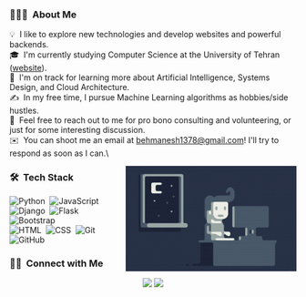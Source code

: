 ### 👨🏻‍💻 &nbsp;About Me

💡 &nbsp;I like to explore new technologies and develop websites and powerful backends.\
🎓 &nbsp;I'm currently studying Computer Science at the University of Tehran (<a href="ut.ac.ir">website</a>).\
🌱 &nbsp;I'm on track for learning more about Artificial Intelligence, Systems Design, and Cloud Architecture.\
✍️ &nbsp;In my free time, I pursue Machine Learning algorithms as hobbies/side hustles.\
💬 &nbsp;Feel free to reach out to me for pro bono consulting and volunteering, or just for some interesting discussion.\
✉️ &nbsp;You can shoot me an email at behmanesh1378@gmail.com! I'll try to respond as soon as I can.\

<img alt="Night Coding" src="https://raw.githubusercontent.com/AVS1508/AVS1508/master/assets/Night-Coding.gif" align="right"/>

### 🛠 &nbsp;Tech Stack

![Python](https://img.shields.io/badge/-Python-05122A?style=flat&logo=python)&nbsp;
![JavaScript](https://img.shields.io/badge/-JavaScript-05122A?style=flat&logo=javascript)&nbsp;
![Django](https://img.shields.io/badge/-Django-05122A?style=flat&logo=django&logoColor=092E20)&nbsp;
![Flask](https://img.shields.io/badge/-Flask-05122A?style=flat&logo=flask)&nbsp;
![Bootstrap](https://img.shields.io/badge/-Bootstrap-05122A?style=flat&logo=bootstrap&logoColor=563D7C)\
![HTML](https://img.shields.io/badge/-HTML-05122A?style=flat&logo=HTML5)&nbsp;
![CSS](https://img.shields.io/badge/-CSS-05122A?style=flat&logo=CSS3&logoColor=1572B6)&nbsp;
![Git](https://img.shields.io/badge/-Git-05122A?style=flat&logo=git)&nbsp;
![GitHub](https://img.shields.io/badge/-GitHub-05122A?style=flat&logo=github)&nbsp;


### 🤝🏻 &nbsp;Connect with Me

<p align="center">
<a href="https://www.linkedin.com/in/sina-behmanesh/"><img src="https://img.shields.io/badge/-Sina%20Behmanesh-0077B5?style=flat&logo=Linkedin&logoColor=white"/></a>
<a href="mailto:behmanesh1378@gmail.com"><img src="https://img.shields.io/badge/-behmanesh1378@gmail.com-D14836?style=flat&logo=Gmail&logoColor=white"/></a>
</p>
